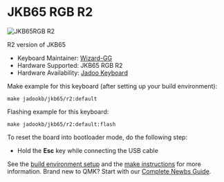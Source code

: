# JKB65 RGB R2

![JKB65RGB R2](https://i.imgur.com/VgtMLuih.jpg)

R2 version of JKB65 

* Keyboard Maintainer: [Wizard-GG](https://github.com/wizard-gg)
* Hardware Supported: JKB65 RGB R2
* Hardware Availability: [Jadoo Keyboard](https://jadookb.com/jkb65)

Make example for this keyboard (after setting up your build environment):

    make jadookb/jkb65/r2:default

Flashing example for this keyboard:

    make jadookb/jkb65/r2:default:flash

To reset the board into bootloader mode, do the following step:

* Hold the **Esc** key while connecting the USB cable

See the [build environment setup](https://docs.qmk.fm/#/getting_started_build_tools) and the [make instructions](https://docs.qmk.fm/#/getting_started_make_guide) for more information. Brand new to QMK? Start with our [Complete Newbs Guide](https://docs.qmk.fm/#/newbs).
